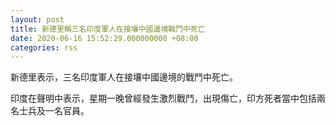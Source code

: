 ```yaml
---
layout: post
title: 新德里稱三名印度軍人在接壤中國邊境戰鬥中死亡
date: 2020-06-16 15:52:29.000000000 +08:00
categories: rss
---
```


新德里表示，三名印度軍人在接壤中國邊境的戰鬥中死亡。

印度在聲明中表示，星期一晚曾經發生激烈戰鬥，出現傷亡，印方死者當中包括兩名士兵及一名官員。

